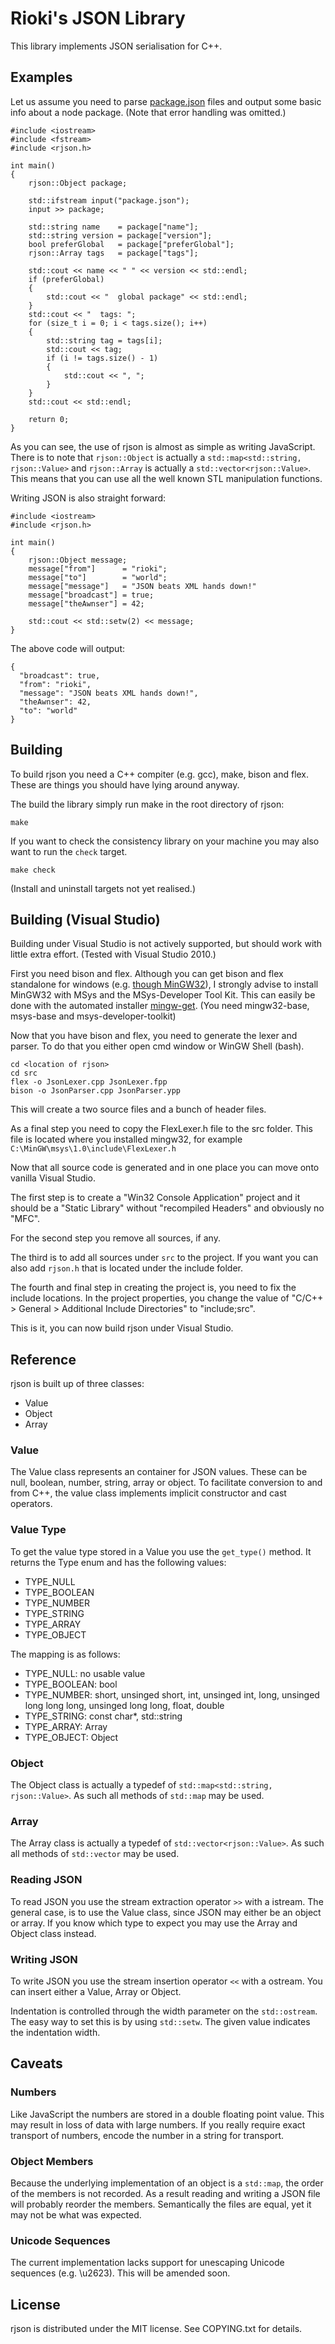 
Rioki's JSON Library
==================

This library implements JSON serialisation for C++.

Examples
--------

Let us assume you need to parse [package.json] files and output some basic info 
about a node package. (Note that error handling was omitted.)

[package.json]: http://package.json.nodejitsu.com/

    #include <iostream>
    #include <fstream>
    #include <rjson.h>
   
    int main()
    {
        rjson::Object package;
        
        std::ifstream input("package.json");
        input >> package;
        
        std::string name    = package["name"];
        std::string version = package["version"];
        bool preferGlobal   = package["preferGlobal"];
        rjson::Array tags   = package["tags"];
        
        std::cout << name << " " << version << std::endl;
        if (preferGlobal) 
        {
            std::cout << "  global package" << std::endl;
        }
        std::cout << "  tags: ";
        for (size_t i = 0; i < tags.size(); i++)
        {
            std::string tag = tags[i];
            std::cout << tag;
            if (i != tags.size() - 1)
            {
                std::cout << ", ";
            }
        }
        std::cout << std::endl;
        
        return 0;
    }

As you can see, the use of rjson is almost as simple as writing JavaScript. 
There is to note that `rjson::Object` is actually a `std::map<std::string, rjson::Value>`
and `rjson::Array` is actually a `std::vector<rjson::Value>`. This means that 
you can use all the well known STL manipulation functions.

Writing JSON is also straight forward:

    #include <iostream>   
    #include <rjson.h>
   
    int main()
    {
        rjson::Object message;
        message["from"]      = "rioki";
        message["to"]        = "world";
        message["message"]   = "JSON beats XML hands down!"
        message["broadcast"] = true;
        message["theAwnser"] = 42;
        
        std::cout << std::setw(2) << message;
    }

The above code will output:

    {
      "broadcast": true,
      "from": "rioki",
      "message": "JSON beats XML hands down!",
      "theAwnser": 42,
      "to": "world"
    }

Building
--------

To build rjson you need a C++ compiter (e.g. gcc), make, bison and flex. These 
are things you should have lying around anyway. 

The build the library simply run make in the root directory of rjson:
    
    make

If you want to check the consistency library on your machine you may also 
want to run the `check` target.

    make check
    
(Install and uninstall targets not yet realised.)

Building (Visual Studio)
------------------------

Building under Visual Studio is not actively supported, but should work with 
little extra effort. (Tested with Visual Studio 2010.)

First you need bison and flex. Although you can get bison and flex standalone for
windows (e.g. [though MinGW32][1]), I strongly advise to install MinGW32 with 
MSys and the MSys-Developer Tool Kit. This can easily be done with the automated
installer [mingw-get]. (You need mingw32-base, msys-base and msys-developer-toolkit)

Now that you have bison and flex, you need to generate the lexer and parser. 
To do that you either open cmd window or WinGW Shell (bash). 

    cd <location of rjson>
    cd src
    flex -o JsonLexer.cpp JsonLexer.fpp
    bison -o JsonParser.cpp JsonParser.ypp
    
This will create a two source files and a bunch of header files. 

As a final step you need to copy the FlexLexer.h file to the src folder. This 
file is located where you installed mingw32, for example `C:\MinGW\msys\1.0\include\FlexLexer.h`

Now that all source code is generated and in one place you can move onto vanilla 
Visual Studio. 

The first step is to create a "Win32 Console Application" project and it should 
be a "Static Library" without "recompiled Headers" and obviously no "MFC".

For the second step you remove all sources, if any. 

The third is to add all sources under `src` to the project. If you want you can
also add `rjson.h` that is located under the include folder.

The fourth and final step in creating the project is, you need to fix the include
locations. In the project properties, you change the value of "C/C++ > General >
Additional Include Directories" to "include;src".

This is it, you can now build rjson under Visual Studio.

[1]: http://sourceforge.net/projects/mingw/files/MSYS/Extension/
[mingw-get]: https://sourceforge.net/projects/mingw/files/latest/download 

Reference
---------

rjson is built up of three classes:

* Value
* Object
* Array

### Value

The Value class represents an container for JSON values. These can be null, 
boolean, number, string, array or object. To facilitate conversion to and from 
C++, the value class implements implicit constructor and cast operators. 

### Value Type

To get the value type stored in a Value you use the `get_type()` method. It returns 
the Type enum and has the following values:

* TYPE_NULL
* TYPE_BOOLEAN
* TYPE_NUMBER
* TYPE_STRING
* TYPE_ARRAY
* TYPE_OBJECT

The mapping is as follows:

* TYPE_NULL: no usable value
* TYPE_BOOLEAN: bool
* TYPE_NUMBER: short, unsinged short, int, unsinged int, long, unsinged long
  long long, unsinged long long, float, double
* TYPE_STRING: const char*, std::string
* TYPE_ARRAY: Array
* TYPE_OBJECT: Object

### Object

The Object class is actually a typedef of `std::map<std::string, rjson::Value>`.
As such all methods of `std::map` may be used.

### Array

The Array class is actually a typedef of `std::vector<rjson::Value>`.
As such all methods of `std::vector` may be used.

### Reading JSON

To read JSON you use the stream extraction operator `>>` with a istream. 
The general case, is to use the Value class, since JSON may either be an object 
or array. If you know which type to expect you may use the Array and Object 
class instead.

### Writing JSON

To write JSON you use the stream insertion operator `<<` with a ostream. You can 
insert either a Value, Array or Object.

Indentation is controlled through the width parameter on the `std::ostream`. 
The easy way to set this is by using `std::setw`. The given value indicates the
indentation width.

Caveats
-------

### Numbers

Like JavaScript the numbers are stored in a double floating point value. This 
may result in loss of data with large numbers. If you really require exact 
transport of numbers, encode the number in a string for transport. 

### Object Members

Because the underlying implementation of an object is a `std::map`, the order 
of the members is not recorded. As a result reading and writing a JSON file 
will probably reorder the members. Semantically the files are equal, yet it 
may not be what was expected.

### Unicode Sequences

The current implementation lacks support for unescaping Unicode sequences 
(e.g. \u2623). This will be amended soon.

License
-------

rjson is distributed under the MIT license. See COPYING.txt for details.
